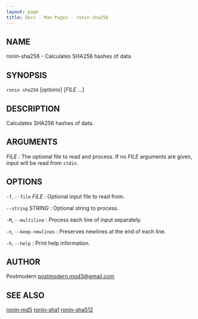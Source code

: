 ```yaml
---
layout: page
title: Docs - Man Pages - ronin-sha256
---
```


## NAME

ronin-sha256 - Calculates SHA256 hashes of data

## SYNOPSIS

`ronin sha256` [*options*] [*FILE* ...]

## DESCRIPTION

Calculates SHA256 hashes of data.

## ARGUMENTS

*FILE*
: The optional file to read and process. If no *FILE* arguments are given,
  input will be read from `stdin`.

## OPTIONS

`-f`, `--file` *FILE*
: Optional input file to read from.

`--string` *STRING*
: Optional string to process.

`-M`, `--multiline`
: Process each line of input separately.

`-n`, `--keep-newlines`
: Preserves newlines at the end of each line.

`-h`, `--help`
: Print help information.

## AUTHOR

Postmodern <postmodern.mod3@gmail.com>

## SEE ALSO

[ronin-md5](ronin-md5.1.html) [ronin-sha1](ronin-sha1.1.html) [ronin-sha512](ronin-sha512.1.html)
